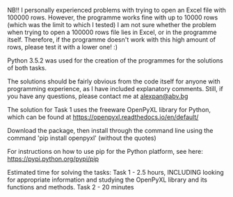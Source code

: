 NB!! I personally experienced problems with trying to open an Excel file with 100000 rows.
     However, the programme works fine with up to 10000 rows (which was the limit to which I tested)
	 I am not sure whether the problem when trying to open a 100000 rows file lies in Excel, or in the programme itself.
	 Therefore, if the programme doesn't work with this high amount of rows, please test it with a lower one! :)
	 
Python 3.5.2 was used for the creation of the programmes for the solutions of both tasks.

The solutions should be fairly obvious from the code itself for anyone with programming experience, as I have included explanatory comments. 
Still, if you have any questions, please contact me at alexpan@abv.bg

The solution for Task 1 uses the freeware OpenPyXL library for Python, which can be found at https://openpyxl.readthedocs.io/en/default/

Download the package, then install through the command line using the command 'pip install openpyxl' (without the quotes)

For instructions on how to use pip for the Python platform, see here: https://pypi.python.org/pypi/pip

Estimated time for solving the tasks:
Task 1 - 2.5 hours, INCLUDING looking for appropriate information and studying the OpenPyXL library and its functions and methods.
Task 2 - 20 minutes
